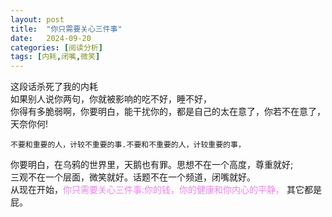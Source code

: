```yaml
---
layout: post
title:  "你只需要关心三件事"
date:   2024-09-20
categories: [阅读分析]
tags: [内耗,闭嘴,微笑]  
---
```


这段话杀死了我的内耗  
如果别人说你两句，你就被影响的吃不好，睡不好，  
你得有多脆弱啊，你要明白，能干扰你的，都是自己的太在意了，你若不在意了，天奈你何!  
```
不要和重要的人，计较不重要的事.不要和不重要的人，计较重要的事，
```
你要明白，在乌鸦的世界里，天鹅也有罪。思想不在一个高度，尊重就好;  
三观不在一个层面，微笑就好。话题不在一个频道，闭嘴就好。  
从现在开始，<font color="#ee82ee">你只需要关心三件事:你的钱，你的健康和你内心的平静，</font>  其它都是屁。  
